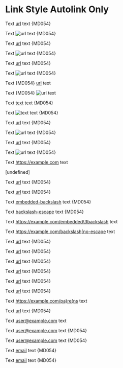 # Link Style Autolink Only

Text [url](https://example.com) text {MD054}

Text ![url](https://example.com) text {MD054}

Text [url](<https://example.com>) text {MD054}

Text ![url](<https://example.com>) text {MD054}

Text [url](https://example.com "title") text {MD054}

Text ![url](https://example.com "title") text {MD054}

Text {MD054} [url](https://example.com
"title") text

Text {MD054} ![url](https://example.com
"title") text

Text [text][url] text {MD054}

Text ![text][url] text {MD054}

Text [url][] text {MD054}

Text ![url][] text {MD054}

Text [url] text {MD054}

Text ![url] text {MD054}

Text <https://example.com> text

[url]: https://example.com "title"

[undefined]

Text [url](https://example.com/embedded\3backslash) text {MD054}

Text [url](https://example.com/backslash\[escape) text {MD054}

Text [embedded-backslash] text {MD054}

Text [backslash-escape] text {MD054}

Text <https://example.com/embedded\3backslash> text

Text <https://example.com/backslash[no-escape> text

[embedded-backslash]: https://example.com/embedded\3backslash

[backslash-escape]: https://example.com/backslash\[escape

Text [url](<https://example.com/embedded space>) text {MD054}

Text [url](<https://example.com/embedded)paren>) text {MD054}

Text [url](https://example.com/\(parens\)) text {MD054}

Text [url](https://example.com/pa(re(ns))) text {MD054}

Text [url](relative/path) text {MD054}

Text [url](#fragment) text {MD054}

Text <https://example.com/pa)re(ns> text

Text [url](https://example.com/an>g<le>) text {MD054}

Text <user@example.com> text

Text [user@example.com](user@example.com) text {MD054}

Text [user@example.com][email] text {MD054}

Text [email][] text {MD054}

Text [email] text {MD054}

[email]: user@example.com

<!-- markdownlint-configure-file {
  "link-fragments": false,
  "link-image-reference-definitions": false,
  "link-image-style": {
    "inline": false,
    "full": false,
    "collapsed": false,
    "shortcut": false
  }
} -->
